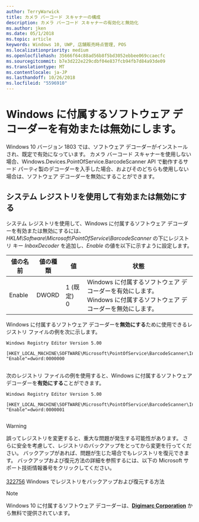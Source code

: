 ```yaml
---
author: TerryWarwick
title: カメラ バーコード スキャナーの構成
description: カメラ バーコード スキャナーの有効化と無効化
ms.author: jken
ms.date: 05/1/2018
ms.topic: article
keywords: Windows 10, UWP, 店舗販売時点管理, POS
ms.localizationpriority: medium
ms.openlocfilehash: 35666f64c88ad56b8f5bd3052ebbee069ccaecfc
ms.sourcegitcommit: b7e3d222e229cdbf04e837fcb94fb7d84a93de09
ms.translationtype: MT
ms.contentlocale: ja-JP
ms.lasthandoff: 10/26/2018
ms.locfileid: "5596910"
---
```

# <a name="enable-or-disable-the-software-decoder-that-ships-with-windows"></a>Windows に付属するソフトウェア デコーダーを有効または無効にします。
Windows 10 バージョン 1803 では、ソフトウェア デコーダーがインストールされ、既定で有効になっています。  カメラ バーコード スキャナーを使用しない場合、Windows.Devices.PointOfService.BarcodeScanner API で動作するサード パーティ製のデコーダーを入手した場合、およびそのどちらも使用しない場合は、ソフトウェア デコーダーを無効にすることができます。

## <a name="enable-or-disable-using-the-system-registry"></a>システム レジストリを使用して有効または無効にする
システム レジストリを使用して、Windows に付属するソフトウェア デコーダーを有効または無効にするには、*HKLM\Software\Microsoft\PointOfService\BarcodeScanner* の下にレジストリ キー *InboxDecoder* を追加し、*Enable* の値を以下に示すように設定します。

| 値の名前  | 値の種類 | 値 | 状態 |
| ----------- | --------- | -------|--------|
| Enable      | DWORD     | 1 (既定)<br/>0 |  Windows に付属するソフトウェア デコーダーを有効にします。 <br/> Windows に付属するソフトウェア デコーダーを無効にします。 |


Windows に付属するソフトウェア デコーダーを**無効にする**ために使用できるレジストリ ファイルの例を次に示します。

```
Windows Registry Editor Version 5.00

[HKEY_LOCAL_MACHINE\SOFTWARE\Microsoft\PointOfService\BarcodeScanner\InboxDecoder]
"Enable"=dword:0000000


```  
    
次のレジストリ ファイルの例を使用すると、Windows に付属するソフトウェア デコーダーを**有効にする**ことができます。

```
Windows Registry Editor Version 5.00

[HKEY_LOCAL_MACHINE\SOFTWARE\Microsoft\PointOfService\BarcodeScanner\InboxDecoder]
"Enable"=dword:0000001


```  

> [!Warning] 
> 誤ってレジストリを変更すると、重大な問題が発生する可能性があります。  さらに安全を考慮して、レジストリのバックアップをとってから変更を行ってください。  バックアップがあれば、問題が生じた場合でもレジストリを復元できます。  バックアップおよび復元方法の詳細を参照するには、以下の Microsoft サポート技術情報番号をクリックしてください。 <br/><br/> [322756](http://support.microsoft.com/kb/322756) Windows でレジストリをバックアップおよび復元する方法

> [!NOTE]
> Windows 10 に付属するソフトウェア デコーダーは、[**Digimarc Corporation**](https://www.digimarc.com/) から無料で提供されています。
